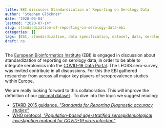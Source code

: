 ```yaml
---
title: EBI discusses Standardization of Reporting on Serology Data
author: "Stephan Glöckner"
date: '2020-06-04'
lastmod: "2020-07-14"
slug: standardization-of-reporting-on-serology-data-ebi
categories: []
tags: [EBI, standardization, data specification, dataset, data, serology, reporting, protocols]
draft: no
---
```


The [European Bioinformatics Institute](https://www.ebi.ac.uk/) (EBI) is engaged in discussion about standardization of reporting on serology data, in order to be able to integrate serolomics into the [COVID-19 Data Portal](https://www.covid19dataportal.org/). The LEOSS.sero-survey, was invited contribute in all discussions. For this the EBI gathered researcher from across all major key players of seroprevalence studies within Europe.

We are really looking forward to this collaboration. This will improve the definition of our [minimal dataset](/en/contribute) . To dive into the topic we suggest reading:

* [STARD 2015 guidance, *"Standards for Reporting Diagnostic accuracy studies"*](https://www.equator-network.org/wp-content/uploads/2015/03/STARD-2015-checklist.pdf)
* [WHO protocol, *"Population-based age-stratified seroepidemiological investigation protocol for COVID-19 virus infection"*](https://www.who.int/docs/default-source/inaugural-who-partners-forum/covid-19-seroepidemiological-investigation-protocol-v3.pdf)